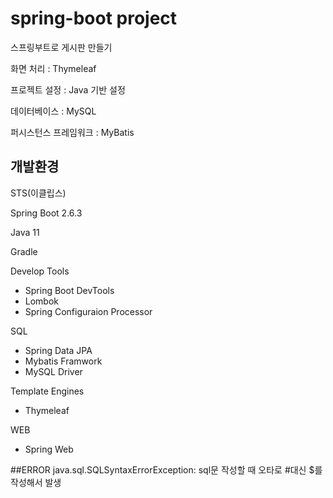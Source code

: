 # spring-boot project
스프링부트로 게시판 만들기 

화면 처리 : Thymeleaf

프로젝트 설정 : Java 기반 설정

데이터베이스 : MySQL

퍼시스턴스 프레임워크 : MyBatis


## 개발환경
STS(이클립스)

Spring Boot 2.6.3

Java 11

Gradle

Develop Tools
- Spring Boot DevTools
- Lombok
- Spring Configuraion Processor

SQL
- Spring Data JPA
- Mybatis Framwork
- MySQL Driver

Template Engines
- Thymeleaf

WEB
- Spring Web

##ERROR
java.sql.SQLSyntaxErrorException:
sql문 작성할 때 오타로 #대신 $를 작성해서 발생
